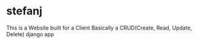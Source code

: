 # stefanj
This is a Website built for a Client
Basically a CRUD(Create, Read, Update, Delete) django app

